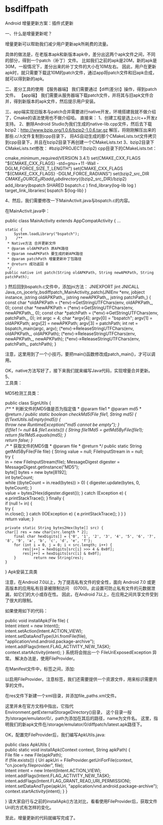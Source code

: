 # bsdiffpath
Android 增量更新方案：插件式更新

一、什么是增量更新呢？

增量更新可以帮助我们减少用户更新apk所耗费的流量。

具体的做法是，在老版本apk和新版本apk中，差分出这两个apk文件之间，不同的部分，得到一个patch（补丁）文件。
比如我们之前的apk是20M，新的apk是30M，一般情况下，差分出来的补丁文件的大小在10M左右。
因此，用户在更新apk时，就只需要下载这10M的patch文件，通过app将patch文件和旧apk合成，就可以得到新的apk。

二、差分工具的使用
【服务器端】
    我们需要通过【diff(差分)】操作，得到patch文件。
【app端】
    我们需要从服务器端下载patch文件，并将其与旧apk文件合并，得到新版本的apk文件，然后提示用户安装。
    
三、app端实现旧版本与patch合并需要进行native开发，环境搭建我就不做介绍了，Cmake的语法使用也不做介绍哈。
直接来：
1、创建工程是选上c/c++开发z支持。
2、删除Android Studio为我们生成的native-lib.cpp文件，然后去下载bzip2：http://www.bzip.org/1.0.6/bzip2-1.0.6.tar.gz
解压，将刚刚解压出来的那些.c/.h文件复制到cpp目录下，
将AS自动生成的那个CMakeLists.txt文件拷贝到cpp目录下，并且在bzip2目录下再创建一个CMakeLists.txt
3、bzip2目录下CMakeLists.txt修改：
      #bzip2PROJECT(bzip2)
 cpp目录下的CMakeLists.txt：

cmake_minimum_required(VERSION 3.4.1)
set(CMAKE_CXX_FLAGS "${CMAKE_CXX_FLAGS} -std=gnu++11 -Wall -DGLM_FORCE_SIZE_T_LENGTH")
set(CMAKE_CXX_FLAGS "${CMAKE_CXX_FLAGS} -DGLM_FORCE_RADIANS")
set(bzip2_src_DIR ${CMAKE_SOURCE_DIR})
add_subdirectory(${bzip2_src_DIR}/bzip2)
add_library(bspatch
             SHARED
             bspatch.c )
find_library(log-lib
              log )
target_link_libraries( bspatch
                      ${log-lib} )
                      
4、然后，我们需要修改一下MainActivit.java与bspatch.c的内容。

在MainActivit.java中：

public class MainActivity extends AppCompatActivity {
    ...    
    
    static {
        System.loadLibrary("bspatch");
    }    /**
     * Native方法 合并更新文件
     * @param oldAPKPath 原APK路径
     * @param newAPKPath 要生成的新APK路径
     * @param patchPath 增量更新补丁包路径
     * @return 成功返回 0
     */
    public native int patch(String oldAPKPath, String newAPKPath, String patchPath);
}
然后回到bspatch.c文件中，添加jni方法：
JNIEXPORT jint JNICALL Java_cn_jocerly_bsdiffpatch_MainActivity_patch(JNIEnv *env, jobject instance,
                                                             jstring oldAPKPath_,
                                                             jstring newAPKPath_,
                                                             jstring patchPath_) {
    const char *oldAPKPath = (*env)->GetStringUTFChars(env, oldAPKPath_, 0);
    const char *newAPKPath = (*env)->GetStringUTFChars(env, newAPKPath_, 0);
    const char *patchPath = (*env)->GetStringUTFChars(env, patchPath_, 0);
    int argc = 4;
    char *argv[4];
    argv[0] = "bspatch";
    argv[1] = oldAPKPath;
    argv[2] = newAPKPath;
    argv[3] = patchPath;
    int ret = bspatch_main(argc, argv);
    (*env)->ReleaseStringUTFChars(env, oldAPKPath_, oldAPKPath);
    (*env)->ReleaseStringUTFChars(env, newAPKPath_, newAPKPath);
    (*env)->ReleaseStringUTFChars(env, patchPath_, patchPath);
}

注意，这里用到了一个小技巧，要把main()函数修改成patch_main()，才可以调用。

OK，native方法写好了，接下来我们就来编写Java代码，实现增量合并更新。                      
5、                      
工具类：

  MD5检测工具类：

public class SignUtils {    
    /**
     * 判断文件的MD5值是否为指定值
     * @param file1
     * @param md5
     * @return
     */
    public static boolean checkMd5(File file1, String md5) {        
        if(TextUtils.isEmpty(md5)) {            
            throw new RuntimeException("md5 cannot be empty");
        }        
        if(file1 != null && file1.exists()) {
            String file1Md5 = getMd5ByFile(file1);            
            return file1Md5.equals(md5);
        }        
        return false;
    }    
   /**
     * 获取文件的MD5值
     * @param file
     * @return
     */
    public static String getMd5ByFile(File file) {
        String value = null;
        FileInputStream in = null;        
       try {            
            in = new FileInputStream(file);
            MessageDigest digester = MessageDigest.getInstance("MD5");            
           byte[] bytes = new byte[8192];            
           int byteCount;           
           while ((byteCount = in.read(bytes)) > 0) {
                 digester.update(bytes, 0, byteCount);
            }            
           value = bytes2Hex(digester.digest());
        } catch (Exception e) {
            e.printStackTrace();
        } finally {           
           if (null != in) {                
               try {                    
                   in.close();
                } catch (IOException e) {
                    e.printStackTrace();
                }
            }
        }        
         return value;
    }    
    
    private static String bytes2Hex(byte[] src) {        
    char[] res = new char[src.length * 2];
        final char hexDigits[] = {'0', '1', '2', '3', '4', '5', '6', '7', '8', '9', 'a', 'b', 'c', 'd', 'e', 'f'};        
        for (int i = 0, j = 0; i < src.length; i++) {
            res[j++] = hexDigits[src[i] >>> 4 & 0x0f];
            res[j++] = hexDigits[src[i] & 0x0f];
        }        return new String(res);
    }
}
Apk安装工具类

注意，在Android 7.0以上，为了提高私有文件的安全性，面向 Android 7.0 或更高版本的应用私有目录被限制访问　(0700)。此设置可防止私有文件的元数据泄漏，如它们的大小或存在性。 因此，在Android 7以上，在应用之间共享文件受到了很大的限制。

如果使用如下的代码：

public void installApk(File file) {     
    Intent intent = new Intent();     
    intent.setAction(Intent.ACTION_VIEW);     
    intent.setDataAndType(Uri.fromFile(file),             
    "application/vnd.android.package-archive");     
    intent.addFlags(Intent.FLAG_ACTIVITY_NEW_TASK);
     context.startActivity(intent);
 }
系统将会抛出一个 FileUriExposedException 异常。 解决办法是，使用FileProvider。

在Manifest文件中，<application></application>标签之间，添加:

<provider
            android:authorities="cn.jocerly.fileprovider"
            android:name="android.support.v4.content.FileProvider"
            android:exported="false"
            android:grantUriPermissions="true" >
            <meta-data
                android:name="android.support.FILE_PROVIDER_PATHS"
                android:resource="@xml/file_paths" />
</provider>
以启用FileProvider。注意<meta-data>标签，我们还需要提供一个资源文件，用来标识需要共享的文件。

在res文件下新建一个xml目录，并添加file_paths.xml文件。

<?xml version="1.0" encoding="utf-8"?>
<paths xmlns:android="http://schemas.android.com/apk/res/android">
    <root-path name="latest.apk" path="" />
</paths>
这里<root_path>并未在官方文档中指出，它指代Environment.getExternalStorageDirectory()目录， 这个目录一般为/storage/emulator/0/，path为添加在其后的路径，name为文件名。 这里，指明我们的新apk文件在/storage/emulator/0/diffpatch/latest.apk路径下。

OK，配置完FileProvider后，我们编写ApkUtils.java:

public class ApkUtils {    
    public static void installApk(Context context, String apkPath) {        
        File file = new File(apkPath);        
        if (file.exists()) {
            Uri apkUri = FileProvider.getUriForFile(context, "cn.jocerly.fileprovider", file);            
            Intent intent = new Intent(Intent.ACTION_VIEW);            
            intent.addFlags(Intent.FLAG_ACTIVITY_NEW_TASK);            
            intent.addFlags(Intent.FLAG_GRANT_READ_URI_PERMISSION);            
            intent.setDataAndType(apkUri, "application/vnd.android.package-archive");
            context.startActivity(intent);
        }
    }

}
请大家自行与之前的installApk()方法对比，看看使用FileProvider后，获取文件Uri的方式有怎样的变化。

至此，增量更新的代码就编写完成了。                      
